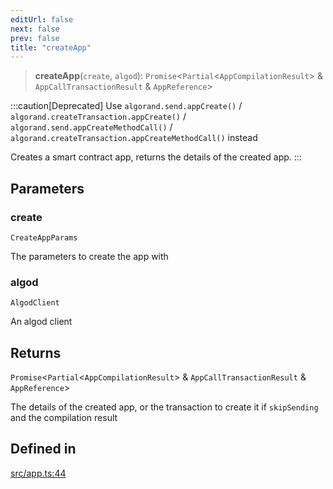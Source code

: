 ```yaml
---
editUrl: false
next: false
prev: false
title: "createApp"
---
```


> **createApp**(`create`, `algod`): `Promise`\<`Partial`\<`AppCompilationResult`\> & `AppCallTransactionResult` & `AppReference`\>

:::caution[Deprecated]
Use `algorand.send.appCreate()` / `algorand.createTransaction.appCreate()` / `algorand.send.appCreateMethodCall()`
/ `algorand.createTransaction.appCreateMethodCall()` instead

Creates a smart contract app, returns the details of the created app.
:::

## Parameters

### create

`CreateAppParams`

The parameters to create the app with

### algod

`AlgodClient`

An algod client

## Returns

`Promise`\<`Partial`\<`AppCompilationResult`\> & `AppCallTransactionResult` & `AppReference`\>

The details of the created app, or the transaction to create it if `skipSending` and the compilation result

## Defined in

[src/app.ts:44](https://github.com/algorandfoundation/algokit-utils-ts/blob/e57e96ab17213653e656688e8d7251c0107554cf/src/app.ts#L44)

